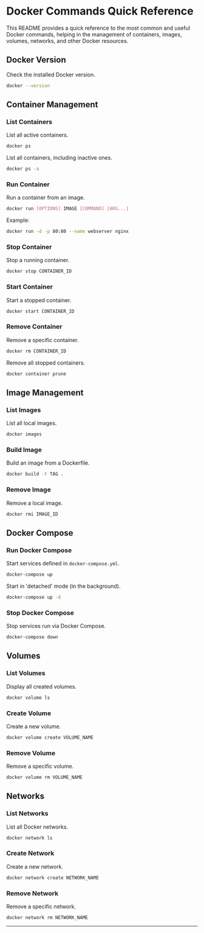 # Docker Commands Quick Reference

This README provides a quick reference to the most common and useful Docker commands, helping in the management of containers, images, volumes, networks, and other Docker resources.

## Docker Version

Check the installed Docker version.

```bash
docker --version
```

## Container Management

### List Containers

List all active containers.

```bash
docker ps
```

List all containers, including inactive ones.

```bash
docker ps -a
```

### Run Container

Run a container from an image.

```bash
docker run [OPTIONS] IMAGE [COMMAND] [ARG...]
```

Example:

```bash
docker run -d -p 80:80 --name webserver nginx
```

### Stop Container

Stop a running container.

```bash
docker stop CONTAINER_ID
```

### Start Container

Start a stopped container.

```bash
docker start CONTAINER_ID
```

### Remove Container

Remove a specific container.

```bash
docker rm CONTAINER_ID
```

Remove all stopped containers.

```bash
docker container prune
```

## Image Management

### List Images

List all local images.

```bash
docker images
```

### Build Image

Build an image from a Dockerfile.

```bash
docker build -t TAG .
```

### Remove Image

Remove a local image.

```bash
docker rmi IMAGE_ID
```

## Docker Compose

### Run Docker Compose

Start services defined in `docker-compose.yml`.

```bash
docker-compose up
```

Start in 'detached' mode (in the background).

```bash
docker-compose up -d
```

### Stop Docker Compose

Stop services run via Docker Compose.

```bash
docker-compose down
```

## Volumes

### List Volumes

Display all created volumes.

```bash
docker volume ls
```

### Create Volume

Create a new volume.

```bash
docker volume create VOLUME_NAME
```

### Remove Volume

Remove a specific volume.

```bash
docker volume rm VOLUME_NAME
```

## Networks

### List Networks

List all Docker networks.

```bash
docker network ls
```

### Create Network

Create a new network.

```bash
docker network create NETWORK_NAME
```

### Remove Network

Remove a specific network.

```bash
docker network rm NETWORK_NAME
```

---
